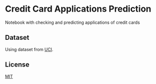 # Credit Card Applications Prediction

Notebook with checking and predicting applications of credit cards

## Dataset
Using dataset from [UCI](http://archive.ics.uci.edu/ml/datasets/credit+approval).

## License
[MIT](https://choosealicense.com/licenses/mit/)
